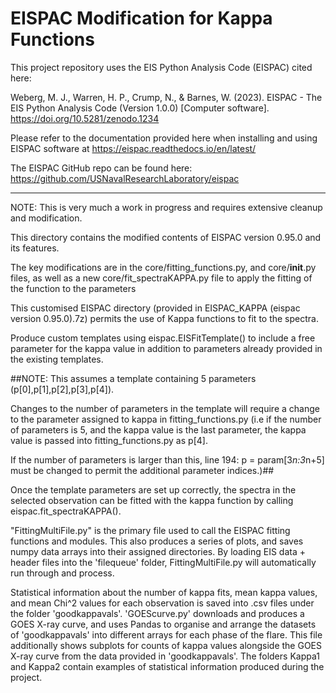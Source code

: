 EISPAC Modification for Kappa Functions
=
This project repository uses the EIS Python Analysis Code (EISPAC) cited here:

Weberg, M. J., Warren, H. P., Crump, N., & Barnes, W. (2023). EISPAC - The EIS Python Analysis Code (Version 1.0.0) [Computer software]. https://doi.org/10.5281/zenodo.1234

Please refer to the documentation provided here when installing and using EISPAC software at https://eispac.readthedocs.io/en/latest/

The EISPAC GitHub repo can be found here: https://github.com/USNavalResearchLaboratory/eispac
_______________________________________________________________________________________________________
NOTE: This is very much a work in progress and requires extensive cleanup and modification. 

This directory contains the modified contents of EISPAC version 0.95.0 and its features.

The key modifications are in the core/fitting_functions.py, and core/__init__.py files, as well as a new core/fit_spectraKAPPA.py file to apply the fitting of the function to the parameters

This customised EISPAC directory (provided in EISPAC_KAPPA (eispac version 0.95.0).7z) permits the use of Kappa functions to fit to the spectra.

Produce custom templates using eispac.EISFitTemplate() to include a free parameter for the kappa value in addition to parameters already provided in the existing templates.

##NOTE: 
This assumes a template containing 5 parameters (p[0],p[1],p[2],p[3],p[4]). 

Changes to the number of parameters in the template will require a change to the parameter assigned to kappa in fitting_functions.py
(i.e if the number of parameters is 5, and the kappa value is the last parameter, the kappa value is passed into fitting_functions.py as p[4]. 

If the number of parameters is larger than this, line 194: p = param\[3*n:3*n+5] must be changed to permit the additional parameter indices.)##


Once the template parameters are set up correctly, the spectra in the selected observation can be fitted with the kappa function by calling eispac.fit_spectraKAPPA().

"FittingMultiFile.py" is the primary file used to call the EISPAC fitting functions and modules. This also produces a series of plots, and saves numpy data arrays into their assigned directories.
By loading EIS data + header files into the 'filequeue' folder, FittingMultiFile.py will automatically run through and process.

Statistical information about the number of kappa fits, mean kappa values, and mean Chi^2 values for each observation is saved into .csv files under the folder 'goodkappavals'.
'GOEScurve.py' downloads and produces a GOES X-ray curve, and uses Pandas to organise and arrange the datasets of 'goodkappavals' into different arrays for each phase of the flare.
This file additionally shows subplots for counts of kappa values alongside the GOES X-ray curve from the data provided in 'goodkappavals'.
The folders Kappa1 and Kappa2 contain examples of statistical information produced during the project.
 
